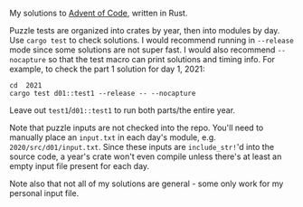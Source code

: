My solutions to [Advent of Code](https://adventofcode.com/), written in Rust.

Puzzle tests are organized into crates by year, then into modules by day. Use
`cargo test` to check solutions. I would recommend running in `--release` mode
since some solutions are not super fast. I would also recommend `--nocapture` so
that the test macro can print solutions and timing info. For example, to check
the part 1 solution for day 1, 2021:

```
cd  2021
cargo test d01::test1 --release -- --nocapture
```

Leave out `test1`/`d01::test1` to run both parts/the entire year.

Note that puzzle inputs are not checked into the repo. You'll need to manually
place an `input.txt` in each day's module, e.g. `2020/src/d01/input.txt`. Since
these inputs are `include_str!`'d into the source code, a year's crate won't
even compile unless there's at least an empty input file present for each day.

Note also that not all of my solutions are general - some only work for my
personal input file.
